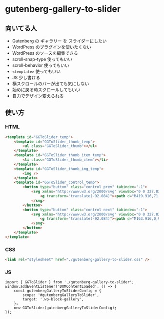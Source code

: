 # gutenberg-gallery-to-slider

## 向いてる人

 - Gutenberg の ギャラリー を スライダーにしたい
 - WordPress のプラグインを使いたくない
 - WordPress のソースを編集できる
 - scroll-snap-type 使ってもいい
 - scroll-behavior 使ってもいい
 - `<template>` 使ってもいい
 - JS 少し書ける
 - 横スクロールのバーが出ても気にしない
 - 始めに戻る時スクロールしてもいい
 - 自力でデザイン変えられる

## 使い方

### HTML

```HTML
<template id="GGToSlider_temp">
    <template id="GGToSlider_thumb_temp">
        <ul class="GGToSlider_thumb"></ul>
    </template>
    <template id="GGToSlider_thumb_item_temp">
        <li class="GGToSlider_thumb_item"></li>
    </template>
    <template id="GGToSlider_thumb_img_temp">
        <img />
    </template>
    <template id="GGToSlider_control_temp">
        <button type="button" class="control prev" tabindex="-1">
            <svg xmlns="http://www.w3.org/2000/svg" viewBox="0 0 327.832 512">
                <g transform="translate(-92.084)"><path d="M419.916,71.821,348.084,0l-256,256.005L348.084,512l71.832-71.822L235.742,256.005Z" /></g>
            </svg>
        </button>
        <button type="button" class="control next" tabindex="-1">
            <svg xmlns="http://www.w3.org/2000/svg" viewBox="0 0 327.832 512">
                <g transform="translate(-92.084)"><path d="M163.916,0,92.084,71.822,276.258,256,92.084,440.178,163.916,512l256-256Z" /></g>
            </svg>
        </button>
    </template>
</template>
```

### CSS

```HTML
<link rel="stylesheet" href="./gutenberg-gallery-to-slider.css" />
```

### JS

```JS
import { GGToSlider } from './gutenberg-gallery-to-slider';
window.addEventListener('DOMContentLoaded', () => {
	const gutenbergGalleryToSliderConfig = {
		scope: '#gutenbergGalleryToSlider',
		target: '.wp-block-gallery',
	};
    new GGToSlider(gutenbergGalleryToSliderConfig);
});
```